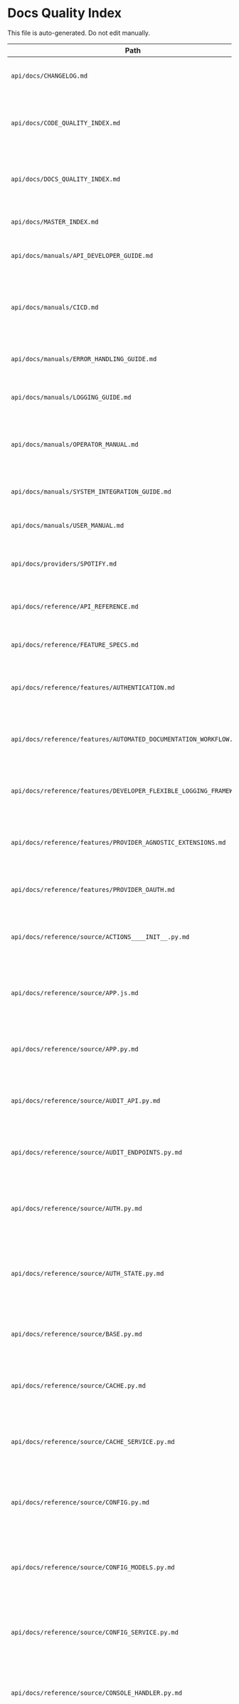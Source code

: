 # Docs Quality Index

This file is auto-generated. Do not edit manually.

| Path | Description |
|------|-------------|
| `api/docs/CHANGELOG.md` | Record of all notable changes made to the API. |
| `api/docs/CODE_QUALITY_INDEX.md` | Index for documents related to code quality standards and reports. |
| `api/docs/DOCS_QUALITY_INDEX.md` | Index for documents related to documentation quality and standards. |
| `api/docs/MASTER_INDEX.md` | Master index for all API documentation. |
| `api/docs/manuals/API_DEVELOPER_GUIDE.md` | Guide for developers working on or with the API. |
| `api/docs/manuals/CICD.md` | Documentation for the Continuous Integration and Continuous Deployment pipeline. |
| `api/docs/manuals/ERROR_HANDLING_GUIDE.md` | Guide on how errors are handled within the API. |
| `api/docs/manuals/LOGGING_GUIDE.md` | Guide to the logging framework and conventions. |
| `api/docs/manuals/OPERATOR_MANUAL.md` | Manual for operators responsible for deploying and maintaining the API. |
| `api/docs/manuals/SYSTEM_INTEGRATION_GUIDE.md` | Guide for integrating other systems with the API. |
| `api/docs/manuals/USER_MANUAL.md` | Manual for end-users of the API. |
| `api/docs/providers/SPOTIFY.md` | Documentation specific to the Spotify music provider integration. |
| `api/docs/reference/API_REFERENCE.md` | Comprehensive reference for all API endpoints. |
| `api/docs/reference/FEATURE_SPECS.md` | Specifications for various features of the API. |
| `api/docs/reference/features/AUTHENTICATION.md` | Detailed documentation of the API's authentication mechanism. |
| `api/docs/reference/features/AUTOMATED_DOCUMENTATION_WORKFLOW.md` | Documentation of the automated workflow for generating documentation. |
| `api/docs/reference/features/DEVELOPER_FLEXIBLE_LOGGING_FRAMEWORK.md` | Documentation of the flexible logging framework for developers. |
| `api/docs/reference/features/PROVIDER_AGNOSTIC_EXTENSIONS.md` | Documentation of the provider-agnostic extension system. |
| `api/docs/reference/features/PROVIDER_OAUTH.md` | Documentation of the OAuth flow for music providers. |
| `api/docs/reference/source/ACTIONS____INIT__.py.md` | Auto-generated documentation for the error handler actions module. |
| `api/docs/reference/source/APP.js.md` | Auto-generated documentation for the main JavaScript application file. |
| `api/docs/reference/source/APP.py.md` | Auto-generated documentation for the main Flask application file. |
| `api/docs/reference/source/AUDIT_API.py.md` | Auto-generated documentation for the API auditing script. |
| `api/docs/reference/source/AUDIT_ENDPOINTS.py.md` | Auto-generated documentation for the endpoint auditing script. |
| `api/docs/reference/source/AUTH.py.md` | Auto-generated documentation for the authentication routes. |
| `api/docs/reference/source/AUTH_STATE.py.md` | Auto-generated documentation for the authentication state management module. |
| `api/docs/reference/source/BASE.py.md` | Auto-generated documentation for the base provider class. |
| `api/docs/reference/source/CACHE.py.md` | Auto-generated documentation for the cache management routes. |
| `api/docs/reference/source/CACHE_SERVICE.py.md` | Auto-generated documentation for the cache management service. |
| `api/docs/reference/source/CONFIG.py.md` | Auto-generated documentation for the configuration management module. |
| `api/docs/reference/source/CONFIG_MODELS.py.md` | Auto-generated documentation for the Pydantic configuration models. |
| `api/docs/reference/source/CONFIG_SERVICE.py.md` | Auto-generated documentation for the configuration management service. |
| `api/docs/reference/source/CONSOLE_HANDLER.py.md` | Auto-generated documentation for the console logging handler. |
| `api/docs/reference/source/CRUD.py.md` | Auto-generated documentation for the database CRUD operations. |
| `api/docs/reference/source/DATABASE_JOB_HANDLER.py.md` | Auto-generated documentation for the database job logging handler. |
| `api/docs/reference/source/DATABASE____INIT__.py.md` | Auto-generated documentation for the database module. |
| `api/docs/reference/source/DB.py.md` | Auto-generated documentation for the database service. |
| `api/docs/reference/source/DEPS.py.md` | Auto-generated documentation for FastAPI dependency injection. |
| `api/docs/reference/source/DOWNLOAD.py.md` | Auto-generated documentation for the download schema. |
| `api/docs/reference/source/DOWNLOADS.py.md` | Auto-generated documentation for the download routes. |
| `api/docs/reference/source/DOWNLOAD_SERVICE.py.md` | Auto-generated documentation for the download management service. |
| `api/docs/reference/source/ERROR_HANDLER____INIT__.py.md` | Auto-generated documentation for the error handler module. |
| `api/docs/reference/source/FILTERS.py.md` | Auto-generated documentation for the logging filters module. |
| `api/docs/reference/source/FORMATTER.py.md` | Auto-generated documentation for the error handler formatter. |
| `api/docs/reference/source/FUNCTIONAL_TEST.py.md` | Auto-generated documentation for the functional test script. |
| `api/docs/reference/source/GENERATE_ENDPOINTS_DOC.py.md` | Auto-generated documentation for the endpoint documentation generator. |
| `api/docs/reference/source/GENERATE_OPENAPI.py.md` | Auto-generated documentation for the OpenAPI specification generator. |
| `api/docs/reference/source/GENERATE_SOURCE_DOCS.py.md` | Auto-generated documentation for the source code documentation generator. |
| `api/docs/reference/source/GENERIC.py.md` | Auto-generated documentation for the generic schemas module. |
| `api/docs/reference/source/GLOBALS.py.md` | Auto-generated documentation for the global variables module. |
| `api/docs/reference/source/HOOKS.py.md` | Auto-generated documentation for the error handler hooks module. |
| `api/docs/reference/source/JSON_AUDIT_HANDLER.py.md` | Auto-generated documentation for the JSON audit logging handler. |
| `api/docs/reference/source/LINTER.py.md` | Auto-generated documentation for the project linter script. |
| `api/docs/reference/source/LOGGING_CONFIG.py.md` | Auto-generated documentation for the logging configuration module. |
| `api/docs/reference/source/LOGGING_FRAMEWORK____INIT__.py.md` | Auto-generated documentation for the logging framework module. |
| `api/docs/reference/source/LOGGING_HANDLERS____INIT__.py.md` | Auto-generated documentation for the logging handlers module. |
| `api/docs/reference/source/LOGGING_SCHEMAS.py.md` | Auto-generated documentation for the logging schemas module. |
| `api/docs/reference/source/LOGGING_SERVICE.py.md` | Auto-generated documentation for the logging service. |
| `api/docs/reference/source/LOG_CRITICAL.py.md` | Auto-generated documentation for the critical log action. |
| `api/docs/reference/source/MAIN.py.md` | Auto-generated documentation for the main API entry point. |
| `api/docs/reference/source/METADATA.py.md` | Auto-generated documentation for the metadata schemas module. |
| `api/docs/reference/source/METADATA_SERVICE.py.md` | Auto-generated documentation for the metadata management service. |
| `api/docs/reference/source/MODELS.py.md` | Auto-generated documentation for the database models. |
| `api/docs/reference/source/NETWORK.py.md` | Auto-generated documentation for the network routes. |
| `api/docs/reference/source/NETWORK_SERVICE.py.md` | Auto-generated documentation for the network management service. |
| `api/docs/reference/source/NOTIFICATIONS.py.md` | Auto-generated documentation for the notifications routes. |
| `api/docs/reference/source/NOTIFICATIONS_SERVICE.py.md` | Auto-generated documentation for the notifications service. |
| `api/docs/reference/source/PLAYLISTS.py.md` | Auto-generated documentation for the playlists routes. |
| `api/docs/reference/source/PLAYLISTS_SERVICE.py.md` | Auto-generated documentation for the playlists service. |
| `api/docs/reference/source/PROVIDERS____INIT__.py.md` | Auto-generated documentation for the providers module. |
| `api/docs/reference/source/REQUEST_ID.py.md` | Auto-generated documentation for the request ID middleware. |
| `api/docs/reference/source/ROUTES____INIT__.py.md` | Auto-generated documentation for the routes module. |
| `api/docs/reference/source/SCHEMAS.py.md` | Auto-generated documentation for the main schemas module. |
| `api/docs/reference/source/SEARCH.py.md` | Auto-generated documentation for the search routes and service. |
| `api/docs/reference/source/SERVICE.py.md` | Auto-generated documentation for the logging service module. |
| `api/docs/reference/source/SERVICES____INIT__.py.md` | Auto-generated documentation for the services module. |
| `api/docs/reference/source/SESSION.py.md` | Auto-generated documentation for the database session management. |
| `api/docs/reference/source/SNITCH.go.md` | Auto-generated documentation for the snitch Go program. |
| `api/docs/reference/source/SPOTIFY.py.md` | Auto-generated documentation for the Spotify schemas module. |
| `api/docs/reference/source/SPOTIFY_CONNECTOR.py.md` | Auto-generated documentation for the Spotify provider connector. |
| `api/docs/reference/source/SPOTI_CLIENT.py.md` | Auto-generated documentation for the Spotify client service. |
| `api/docs/reference/source/SYNC.py.md` | Auto-generated documentation for the sync routes and models. |
| `api/docs/reference/source/SYNC_SERVICE.py.md` | Auto-generated documentation for the sync service. |
| `api/docs/reference/source/SYSTEM.py.md` | Auto-generated documentation for the system routes. |
| `api/docs/reference/source/TEST_AUTH_FLOW.py.md` | Auto-generated documentation for the authentication flow test script. |
| `api/docs/reference/source/TRACKS.py.md` | Auto-generated documentation for the tracks routes. |
| `api/docs/reference/source/TRACKS_SERVICE.py.md` | Auto-generated documentation for the tracks service. |
| `api/docs/reference/source/TRIGGERS.py.md` | Auto-generated documentation for the error handler triggers. |
| `api/docs/reference/source/USER.py.md` | Auto-generated documentation for the user routes. |
| `api/docs/reference/source/USER_SERVICE.py.md` | Auto-generated documentation for the user service. |
| `api/docs/reference/source/WEBHOOK.py.md` | Auto-generated documentation for the webhook error handler action. |
| `api/docs/reference/source/WEBHOOKS.py.md` | Auto-generated documentation for the webhooks routes. |
| `api/docs/system/ERROR_HANDLING_DESIGN.md` | Design document for the error handling system. |
| `api/docs/system/INSTALLATION.md` | Installation instructions for the API. |
| `api/docs/system/PRIVACY_COMPLIANCE.md` | Documentation regarding privacy compliance and data handling. |
| `api/docs/system/REQUIREMENTS.md` | System and software requirements for the API. |
